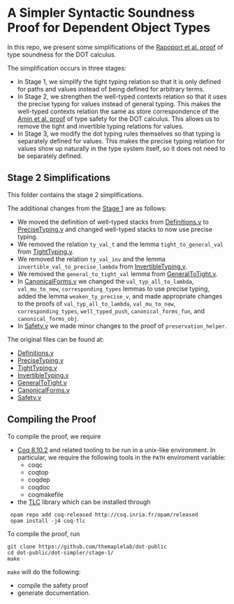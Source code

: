# A Simpler Syntactic Soundness Proof for Dependent Object Types

In this repo, we present some simplifications of the [Rapoport et al.
proof](https://plg.uwaterloo.ca/~olhotak/pubs/oopsla17.pdf) of type soundness
for the DOT calculus.

The simplification occurs in three stages:
  - In Stage 1, we simplify the tight typing relation so that it is only defined
    for paths and values instead of being defined for arbitrary terms.
  - In Stage 2, we strengthen the well-typed contexts relation so that it uses
    the precise typing for values instead of general typing. This makes the
    well-typed contexts relation the same as store correspondence of the [Amin
    et al.
    proof](https://github.com/samuelgruetter/dot-calculus/blob/master/dev/lf/dot_top_bot.v)
    of type safety for the DOT calculus. This allows us to remove the tight and
    invertible typing relations for values.
  - In Stage 3, we modify the dot typing rules themselves so that typing is
    separately defined for values. This makes the precise typing relation for
    values show up naturally in the type system itself, so it does not need to
    be separately defined.

## Stage 2 Simplifications

This folder contains the stage 2 simplifications.

The additional changes from the [Stage
1](https://github.com/themaplelab/dot-public/tree/master/dot-simpler/stage-1)
are as follows:
  - We moved the definition of well-typed stacks from
    [Definitions.v](https://github.com/themaplelab/dot-public/blob/master/dot-simpler/stage-2/Definitions.v)
    to
    [PreciseTyping.v](https://github.com/themaplelab/dot-public/blob/master/dot-simpler/stage-2/Definitions.v)
    and changed well-typed stacks to now use precise typing.
  - We removed the relation `ty_val_t` and the lemma `tight_to_general_val` from
    [TightTyping.v](https://github.com/themaplelab/dot-public/blob/master/dot-simpler/stage-2/TightTyping.v).
  - We removed the relation `ty_val_inv` and the lemma
    `invertible_val_to_precise_lambda` from
    [InvertibleTyping.v](https://github.com/themaplelab/dot-public/blob/master/dot-simpler/stage-2/InvertibleTyping.v).
  - We removed the `general_to_tight_val` lemma from
    [GeneralToTight.v](https://github.com/themaplelab/dot-public/blob/master/dot-simpler/stage-2/GeneralToTight.v).
  - In
    [CanonicalForms.v](https://github.com/themaplelab/dot-public/blob/master/dot-simpler/stage-2/CanonicalForms.v)
    we changed the `val_typ_all_to_lambda`, `val_mu_to_new`,
    `corresponding_types` lemmas to use precise typing, added the lemma
    `weaken_ty_precise_v`, and made appropriate changes to the proofs of
    `val_typ_all_to_lambda`, `val_mu_to_new`, `corresponding_types`,
    `well_typed_push`, `canonical_forms_fun`, and `canonical_forms_obj`.
  - In
    [Safety.v](https://github.com/themaplelab/dot-public/blob/master/dot-simpler/stage-2/Safety.v)
    we made minor changes to the proof of `preservation_helper`.

The original files can be found at:
  - [Definitions.v](https://github.com/themaplelab/dot-public/blob/master/dot-simpler/stage-1/Definitions.v)
  - [PreciseTyping.v](https://github.com/themaplelab/dot-public/blob/master/dot-simpler/stage-1/PreciseTyping.v)
  - [TightTyping.v](https://github.com/themaplelab/dot-public/blob/master/dot-simpler/stage-1/TightTyping.v)
  - [InvertibleTyping.v](https://github.com/themaplelab/dot-public/blob/master/dot-simpler/stage-1/InvertibleTyping.v)
  - [GeneralToTight.v](https://github.com/themaplelab/dot-public/blob/master/dot-simpler/stage-1/GeneralToTight.v)
  - [CanonicalForms.v](https://github.com/themaplelab/dot-public/blob/master/dot-simpler/stage-1/CanonicalForms.v)
  - [Safety.v](https://github.com/themaplelab/dot-public/blob/master/dot-simpler/stage-1/Safety.v)

## Compiling the Proof

To compile the proof, we require
  - [Coq 8.10.2](https://coq.inria.fr/opam-using.html) and related tooling to be run in a unix-like environment. In particular, we require the following tools in the `PATH` enviroment variable:
    * coqc
    * coqtop
    * coqdep
    * coqdoc
    * coqmakefile
  - the [TLC](https://gitlab.inria.fr/charguer/tlc) library which can be installed through

```
 opam repo add coq-released http://coq.inria.fr/opam/released
 opam install -j4 coq-tlc
```

To compile the proof, run

    git clone https://github.com/themaplelab/dot-public
    cd dot-public/dot-simpler/stage-1/
    make

`make` will do the following:

- compile the safety proof
- generate documentation.
